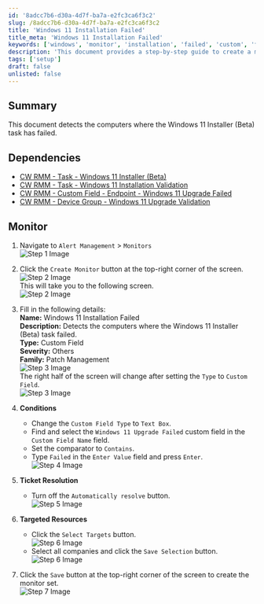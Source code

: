 ```yaml
---
id: '8adcc7b6-d30a-4d7f-ba7a-e2fc3ca6f3c2'
slug: /8adcc7b6-d30a-4d7f-ba7a-e2fc3ca6f3c2
title: 'Windows 11 Installation Failed'
title_meta: 'Windows 11 Installation Failed'
keywords: ['windows', 'monitor', 'installation', 'failed', 'custom', 'field', 'patch']
description: 'This document provides a step-by-step guide to create a monitor in ConnectWise RMM that detects computers where the Windows 11 Installer (Beta) task has failed. It includes necessary dependencies and detailed instructions for setup.'
tags: ['setup']
draft: false
unlisted: false
---
```


## Summary

This document detects the computers where the Windows 11 Installer (Beta) task has failed.

## Dependencies

- [CW RMM - Task - Windows 11 Installer (Beta)](<../tasks/Windows 11 Installer (Beta).md>) 
- [CW RMM - Task - Windows 11 Installation Validation](<../tasks/Windows 11 Installation Validation.md>) 
- [CW RMM - Custom Field - Endpoint - Windows 11 Upgrade Failed](<../custom-fields/Endpoint - Windows 11 Upgrade Failed.md>) 
- [CW RMM - Device Group - Windows 11 Upgrade Validation](<../groups/Upgrade Enabled Windows 11 Compatible Machines.md>)

## Monitor

1. Navigate to `Alert Management` > `Monitors`  
   ![Step 1 Image](../../../static/img/Windows-11-Installation-Failed/image_1.png)

2. Click the `Create Monitor` button at the top-right corner of the screen.  
   ![Step 2 Image](../../../static/img/Windows-11-Installation-Failed/image_2.png)  
   This will take you to the following screen.  
   ![Step 2 Image](../../../static/img/Windows-11-Installation-Failed/image_3.png)

3. Fill in the following details:  
   **Name:** Windows 11 Installation Failed  
   **Description:** Detects the computers where the Windows 11 Installer (Beta) task failed.  
   **Type:** Custom Field  
   **Severity:** Others  
   **Family:** Patch Management  
   ![Step 3 Image](../../../static/img/Windows-11-Installation-Failed/image_4.png)  
   The right half of the screen will change after setting the `Type` to `Custom Field`.  
   ![Step 3 Image](../../../static/img/Windows-11-Installation-Failed/image_5.png)

4. **Conditions**  
   - Change the `Custom Field Type` to `Text Box`.
   - Find and select the `Windows 11 Upgrade Failed` custom field in the `Custom Field Name` field.  
   - Set the comparator to `Contains`.  
   - Type `Failed` in the `Enter Value` field and press `Enter`.  
   ![Step 4 Image](../../../static/img/Windows-11-Installation-Failed/image_6.png)

5. **Ticket Resolution**  
   - Turn off the `Automatically resolve` button.  
   ![Step 5 Image](../../../static/img/Windows-11-Installation-Failed/image_7.png)

6. **Targeted Resources**  
   - Click the `Select Targets` button.  
   ![Step 6 Image](../../../static/img/Windows-11-Installation-Failed/image_8.png)  
   - Select all companies and click the `Save Selection` button.  
   ![Step 6 Image](../../../static/img/Windows-11-Installation-Failed/image_9.png)

7. Click the `Save` button at the top-right corner of the screen to create the monitor set.  
   ![Step 7 Image](../../../static/img/Windows-11-Installation-Failed/image_10.png)



